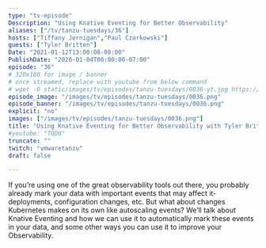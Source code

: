 ```yaml
---
type: "tv-episode"
Description: "Using Knative Eventing for Better Observability"
aliases: ["/tv/tanzu-tuesdays/36"]
hosts: ["Tiffany Jernigan","Paul Czarkowski"]
guests: ["Tyler Britten"]
Date: "2021-01-12T13:00:00-08:00"
PublishDate: "2020-01-04T00:00:00-07:00"
episode: "36"
# 320x180 for image / banner
# once streamed, replace with youtube from below command
# wget -O static/images/tv/episodes/tanzu-tuesdays/0036-yt.jpg https://img.youtube.com/vi/TODO/mqdefault.jpg
episode_image: "/images/tv/episodes/tanzu-tuesdays/0036.png"
episode_banner: "/images/tv/episodes/tanzu-tuesdays/0036.png"
explicit: "no"
images: ["/images/tv/episodes/tanzu-tuesdays/0036.png"]
title: "Using Knative Eventing for Better Observability with Tyler Britten"
#youtube: "TODO"
truncate: ""
twitch: "vmwaretanzu"
draft: false

---
```


If you’re using one of the great observability tools out there, you probably already mark your data with important events that may affect it- deployments, configuration changes, etc. But what about changes Kubernetes makes on its own like autoscaling events? We’ll talk about Knative Eventing and how we can use it to automatically mark these events in your data, and some other ways you can use it to improve your Observability.